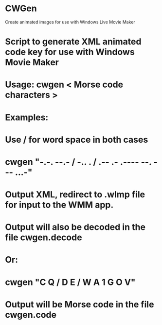 # CWGen
Create animated images for use with Windows Live Movie Maker
# Script to generate XML animated code key for use with Windows Movie Maker
# Usage: cwgen < Morse code characters >
# Examples:
# Use / for word space in both cases
# cwgen "-.-. --.- / -.. . / .-- .- .---- --. --- ...-"
# Output XML, redirect to .wlmp file for input to the WMM app.
# Output will also be decoded in the file cwgen.decode
# Or:
# cwgen "C Q / D E / W A 1 G O V"
# Output will be Morse code in the file cwgen.code
#
